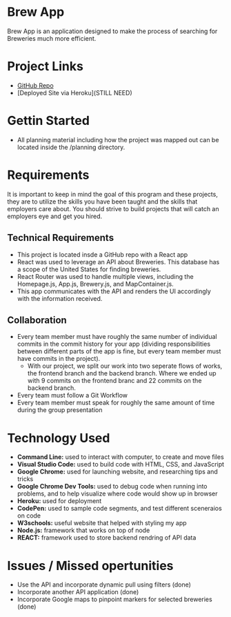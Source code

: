 # Brew App

Brew App is an application designed to make the process of searching for Breweries much more efficient.

# Project Links

- [GitHub Repo](https://github.com/zb45659/Brew-App)
- [Deployed Site via Heroku](STILL NEED)

# Gettin Started 

- All planning material including how the project was mapped out can be located inside the /planning directory.

# Requirements
It is important to keep in mind the goal of this program and these projects, they are to utilize the skills you have been taught and the skills that employers care about. You should strive to build projects that will catch an employers eye and get you hired.

## Technical Requirements

- This project is located insde a GitHub repo with a React app
- React was used to leverage an API about Breweries. This database has a scope of the United States for finding breweries.
- React Router was used to handle multiple views, including the Homepage.js, App.js, Brewery.js, and MapContainer.js.
- This app communicates with the API and renders the UI accordingly with the information received.

## Collaboration

- Every team member must have roughly the same number of individual commits in the commit history for your app (dividing responsibilities between different parts of the app is fine, but every team member must have commits in the project).
  - With our project, we split our work into two seperate flows of works, the frontend branch and the backend branch. Where we ended up with 9 commits on the frontend branc and 22 commits on the backend branch. 
- Every team must follow a Git Workflow
- Every team member must speak for roughly the same amount of time during the group presentation

# Technology Used

- **Command Line:** used to interact with computer, to create and move files 
- **Visual Studio Code:** used to build code with HTML, CSS, and JavaScript
- **Google Chrome:** used for launching website, and researching tips and tricks 
- **Google Chrome Dev Tools:** used to debug code when running into problems, and to help visualize where code would show up in browser
- **Heroku:** used for deployment
- **CodePen:** used to sample code segments, and test different sceneraios on code
- **W3schools:** useful website that helped with styling my app
- **Node.js:** framework that works on top of node
- **REACT:** framework used to store backend rendring of API data

# Issues / Missed opertunities

- Use the API and incorporate dynamic pull using filters (done)
- Incorporate another API application (done)
- Incorporate Google maps to pinpoint markers for selected breweries (done)

